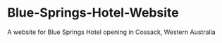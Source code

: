 # Blue-Springs-Hotel-Website
A website for Blue Springs Hotel opening in Cossack, Western Australia
